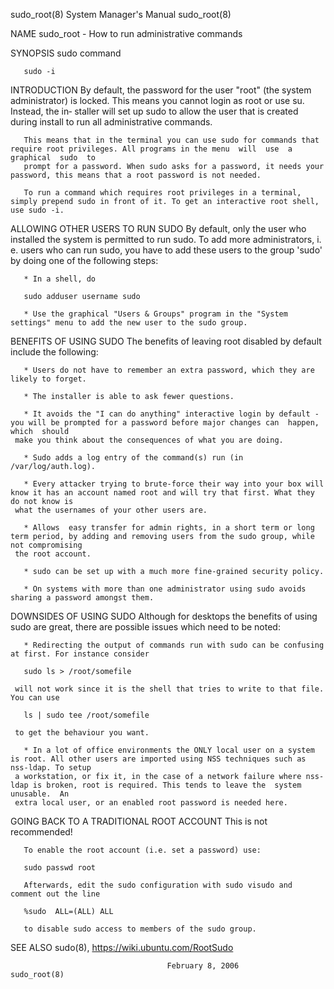 sudo_root(8)							    System Manager's Manual							  sudo_root(8)

NAME
       sudo_root - How to run administrative commands

SYNOPSIS
       sudo command

       sudo -i

INTRODUCTION
       By  default,  the  password  for	 the user "root" (the system administrator) is locked. This means you cannot login as root or use su. Instead, the in‐
       staller will set up sudo to allow the user that is created during install to run all administrative commands.

       This means that in the terminal you can use sudo for commands that require root privileges. All programs in the menu  will  use	a  graphical  sudo  to
       prompt for a password. When sudo asks for a password, it needs your password, this means that a root password is not needed.

       To run a command which requires root privileges in a terminal, simply prepend sudo in front of it. To get an interactive root shell, use sudo -i.

ALLOWING OTHER USERS TO RUN SUDO
       By  default, only the user who installed the system is permitted to run sudo. To add more administrators, i. e. users who can run sudo, you have to add
       these users to the group 'sudo' by doing one of the following steps:

       * In a shell, do

	   sudo adduser username sudo

       * Use the graphical "Users & Groups" program in the "System settings" menu to add the new user to the sudo group.

BENEFITS OF USING SUDO
       The benefits of leaving root disabled by default include the following:

       * Users do not have to remember an extra password, which they are likely to forget.

       * The installer is able to ask fewer questions.

       * It avoids the "I can do anything" interactive login by default - you will be prompted for a password before major changes can	happen,	 which	should
	 make you think about the consequences of what you are doing.

       * Sudo adds a log entry of the command(s) run (in /var/log/auth.log).

       * Every attacker trying to brute-force their way into your box will know it has an account named root and will try that first. What they do not know is
	 what the usernames of your other users are.

       * Allows	 easy transfer for admin rights, in a short term or long term period, by adding and removing users from the sudo group, while not compromising
	 the root account.

       * sudo can be set up with a much more fine-grained security policy.

       * On systems with more than one administrator using sudo avoids sharing a password amongst them.

DOWNSIDES OF USING SUDO
       Although for desktops the benefits of using sudo are great, there are possible issues which need to be noted:

       * Redirecting the output of commands run with sudo can be confusing at first. For instance consider

	   sudo ls > /root/somefile

	 will not work since it is the shell that tries to write to that file. You can use

	   ls | sudo tee /root/somefile

	 to get the behaviour you want.

       * In a lot of office environments the ONLY local user on a system is root. All other users are imported using NSS techniques such as nss-ldap. To setup
	 a workstation, or fix it, in the case of a network failure where nss-ldap is broken, root is required. This tends to leave the	 system	 unusable.  An
	 extra local user, or an enabled root password is needed here.

GOING BACK TO A TRADITIONAL ROOT ACCOUNT
       This is not recommended!

       To enable the root account (i.e. set a password) use:

	   sudo passwd root

       Afterwards, edit the sudo configuration with sudo visudo and comment out the line

	   %sudo  ALL=(ALL) ALL

       to disable sudo access to members of the sudo group.

SEE ALSO
       sudo(8), https://wiki.ubuntu.com/RootSudo

								       February 8, 2006								  sudo_root(8)
